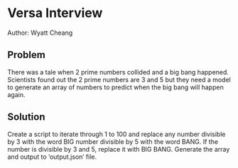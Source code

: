 # Versa Interview
Author: Wyatt Cheang

## Problem
There was a tale when 2 prime numbers collided and a big bang happened. Scientists found out the 2 prime numbers are 3 and 5 but they need a model to generate an array of numbers to predict when the big bang will happen again.

## Solution
Create a script to iterate through 1 to 100 and replace any number divisible by 3 with the word BIG number divisible by 5 with the word BANG. If the number is divisible by 3 and 5, replace it with BIG BANG. Generate the array and output to ‘output.json’ file.
